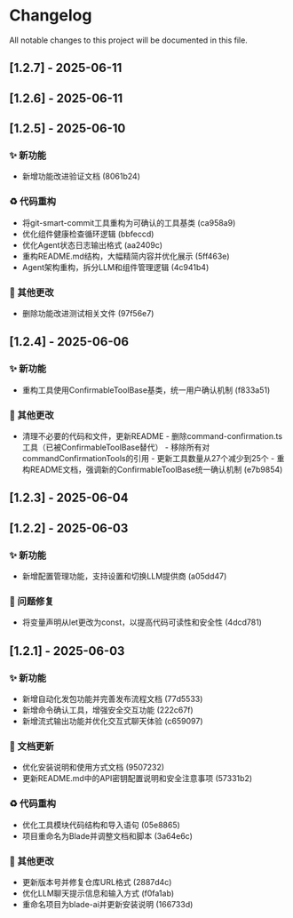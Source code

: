 # Changelog

All notable changes to this project will be documented in this file.


## [1.2.7] - 2025-06-11


## [1.2.6] - 2025-06-11


## [1.2.5] - 2025-06-10

### ✨ 新功能

- 新增功能改进验证文档 (8061b24)

### ♻️ 代码重构

- 将git-smart-commit工具重构为可确认的工具基类 (ca958a9)
- 优化组件健康检查循环逻辑 (bbfeccd)
- 优化Agent状态日志输出格式 (aa2409c)
- 重构README.md结构，大幅精简内容并优化展示 (5ff463e)
- Agent架构重构，拆分LLM和组件管理逻辑 (4c941b4)

### 🔧 其他更改

- 删除功能改进测试相关文件 (97f56e7)


## [1.2.4] - 2025-06-06

### ✨ 新功能

- 重构工具使用ConfirmableToolBase基类，统一用户确认机制 (f833a51)

### 🔧 其他更改

- 清理不必要的代码和文件，更新README - 删除command-confirmation.ts工具（已被ConfirmableToolBase替代） - 移除所有对commandConfirmationTools的引用 - 更新工具数量从27个减少到25个 - 重构README文档，强调新的ConfirmableToolBase统一确认机制 (e7b9854)


## [1.2.3] - 2025-06-04


## [1.2.2] - 2025-06-03

### ✨ 新功能

- 新增配置管理功能，支持设置和切换LLM提供商 (a05dd47)

### 🐛 问题修复

- 将变量声明从let更改为const，以提高代码可读性和安全性 (4dcd781)


## [1.2.1] - 2025-06-03

### ✨ 新功能

- 新增自动化发包功能并完善发布流程文档 (77d5533)
- 新增命令确认工具，增强安全交互功能 (222c67f)
- 新增流式输出功能并优化交互式聊天体验 (c659097)

### 📝 文档更新

- 优化安装说明和使用方式文档 (9507232)
- 更新README.md中的API密钥配置说明和安全注意事项 (57331b2)

### ♻️ 代码重构

- 优化工具模块代码结构和导入语句 (05e8865)
- 项目重命名为Blade并调整文档和脚本 (3a64e6c)

### 🔧 其他更改

- 更新版本号并修复仓库URL格式 (2887d4c)
- 优化LLM聊天提示信息和输入方式 (f0fa1ab)
- 重命名项目为blade-ai并更新安装说明 (166733d)


